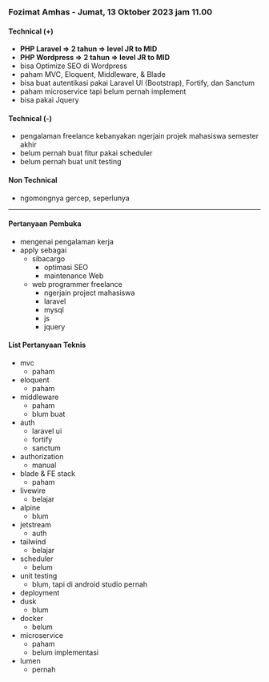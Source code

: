 ### Fozimat Amhas - Jumat, 13 Oktober 2023 jam 11.00


#### Technical (+) 

- **PHP Laravel => 2 tahun => level JR to MID**  
- **PHP Wordpress => 2 tahun => level JR to MID**  
- bisa Optimize SEO di Wordpress
- paham MVC, Eloquent, Middleware, & Blade
- bisa buat autentikasi pakai Laravel UI (Bootstrap), Fortify, dan Sanctum
- paham microservice tapi belum pernah implement
- bisa pakai Jquery

#### Technical (-)  

- pengalaman freelance kebanyakan ngerjain projek mahasiswa semester akhir
- belum pernah buat fitur pakai scheduler
- belum pernah buat unit testing

#### Non Technical  

- ngomongnya gercep, seperlunya

---

#### Pertanyaan Pembuka

- mengenai pengalaman kerja  
- apply sebagai
	- sibacargo
		- optimasi SEO
		- maintenance Web
	- web programmer freelance
		- ngerjain project mahasiswa
		- laravel
		- mysql
		- js
		- jquery


#### List Pertanyaan Teknis

- mvc
	- paham
- eloquent
	- paham
- middleware
	- paham
	- blum buat
- auth
	- laravel ui
	- fortify
	- sanctum
- authorization
	- manual
- blade & FE stack
	- paham
- livewire
	- belajar
- alpine
	- blum
- jetstream
	- auth
- tailwind
	- belajar
- scheduler
	- belum
- unit testing
	- blum, tapi di android studio pernah
- deployment
- dusk
	- blum
- docker
	- belum
- microservice
	- paham
	- belum implementasi
- lumen
	- pernah